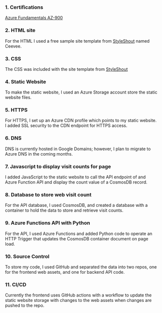 ### 1. Certifications
[Azure Fundamentals  AZ-900](https://learn.microsoft.com/api/credentials/share/en-us/BradGravesen/15B9C3A3DEB10098?sharingId=2AC98E69046E9796)

### 2. HTML site
For the HTML I used a free sample site template from [StyleShout](https://styleshout.com/free-templates/ceevee/) named Ceevee.

### 3. CSS
The CSS was included with the site template from [StyleShout](https://styleshout.com/free-templates/ceevee/)

### 4. Static Website
To make the static website, I used an Azure Storage account store the static website files.

### 5. HTTPS
For HTTPS, I set up an Azure CDN profile which points to my static website. I added SSL security to the CDN endpoint for HTTPS access.

### 6. DNS
DNS is currently hosted in Google Domains; however, I plan to migrate to Azure DNS in the coming months.

### 7. Javascript to display visit counts for page
I added JavaScript to the static website to call the API endpoint of and Azure Function API and display the count value of a CosmosDB record.

### 8. Database to store web visit count
For the API database, I used CosmosDB, and created a database with a container to hold the data to store and retrieve visit counts.

### 9. Azure Functions API with Python
For the API, I used Azure Functions and added Python code to operate an HTTP Trigger that updates the CosmosDB container document on page load.
### 10. Source Control

To store my code, I used GitHub and separated the data into two repos, one for the frontend web assets, and one for backend API code.
### 11. CI/CD
Currently the frontend uses GitHub actions with a workflow to update the static website storage with changes to the web assets when changes are pushed to the repo.
